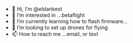 - 👋 Hi, I’m @eldankest
- 👀 I’m interested in ...betaflight
- 🌱 I’m currently learning how to flash firmware...
- 💞️ I’m looking to set up drones for flying
- 📫 How to reach me ...email, or text

<!---
eldankest/eldankest is a ✨ special ✨ repository because its `README.md` (this file) appears on your GitHub profile.
You can click the Preview link to take a look at your changes.
--->
